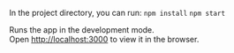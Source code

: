 

In the project directory, you can run:
 `npm install`
 `npm start`

Runs the app in the development mode.\
Open [http://localhost:3000](http://localhost:3000) to view it in the browser.
